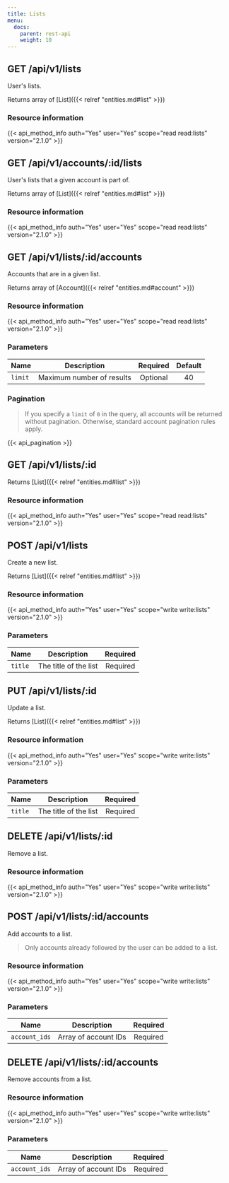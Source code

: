 ```yaml
---
title: Lists
menu:
  docs:
    parent: rest-api
    weight: 10
---
```


## GET /api/v1/lists

User's lists.

Returns array of [List]({{< relref "entities.md#list" >}})

### Resource information

{{< api_method_info auth="Yes" user="Yes" scope="read read:lists" version="2.1.0" >}}

## GET /api/v1/accounts/:id/lists

User's lists that a given account is part of.

Returns array of [List]({{< relref "entities.md#list" >}})

### Resource information

{{< api_method_info auth="Yes" user="Yes" scope="read read:lists" version="2.1.0" >}}

## GET /api/v1/lists/:id/accounts

Accounts that are in a given list.

Returns array of [Account]({{< relref "entities.md#account" >}})

### Resource information

{{< api_method_info auth="Yes" user="Yes" scope="read read:lists" version="2.1.0" >}}

### Parameters

|Name|Description|Required|Default|
|----|-----------|:------:|:-----:|
| `limit` | Maximum number of results | Optional | 40 |

### Pagination

>If you specify a `limit` of `0` in the query, all accounts will be returned without pagination. Otherwise, standard account pagination rules apply.

{{< api_pagination >}}

## GET /api/v1/lists/:id

Returns [List]({{< relref "entities.md#list" >}})

### Resource information

{{< api_method_info auth="Yes" user="Yes" scope="read read:lists" version="2.1.0" >}}

## POST /api/v1/lists

Create a new list.

Returns [List]({{< relref "entities.md#list" >}})

### Resource information

{{< api_method_info auth="Yes" user="Yes" scope="write write:lists" version="2.1.0" >}}

### Parameters

|Name|Description|Required|
|----|-----------|:------:|
| `title` | The title of the list | Required |

## PUT /api/v1/lists/:id

Update a list.

Returns [List]({{< relref "entities.md#list" >}})

### Resource information

{{< api_method_info auth="Yes" user="Yes" scope="write write:lists" version="2.1.0" >}}

### Parameters

|Name|Description|Required|
|----|-----------|:------:|
| `title` | The title of the list | Required |

## DELETE /api/v1/lists/:id

Remove a list.

### Resource information

{{< api_method_info auth="Yes" user="Yes" scope="write write:lists" version="2.1.0" >}}

## POST /api/v1/lists/:id/accounts

Add accounts to a list.

> Only accounts already followed by the user can be added to a list.

### Resource information

{{< api_method_info auth="Yes" user="Yes" scope="write write:lists" version="2.1.0" >}}

### Parameters

|Name|Description|Required|
|----|-----------|:------:|
| `account_ids` | Array of account IDs | Required |

## DELETE /api/v1/lists/:id/accounts

Remove accounts from a list.

### Resource information

{{< api_method_info auth="Yes" user="Yes" scope="write write:lists" version="2.1.0" >}}

### Parameters

|Name|Description|Required|
|----|-----------|:------:|
| `account_ids` | Array of account IDs | Required |

